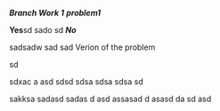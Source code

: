 ***Branch Work 1***
***problem1***

**Yes**sd
sado
sd
***No***

sadsadw
sad
sad
Verion of the problem 

sd

sdxac a
asd sdsd
sdsa    sdsa sdsa
sd

   
sakksa
sadasd 
sadas
d
asd
assasad
d
asasd
da
sd
asd
